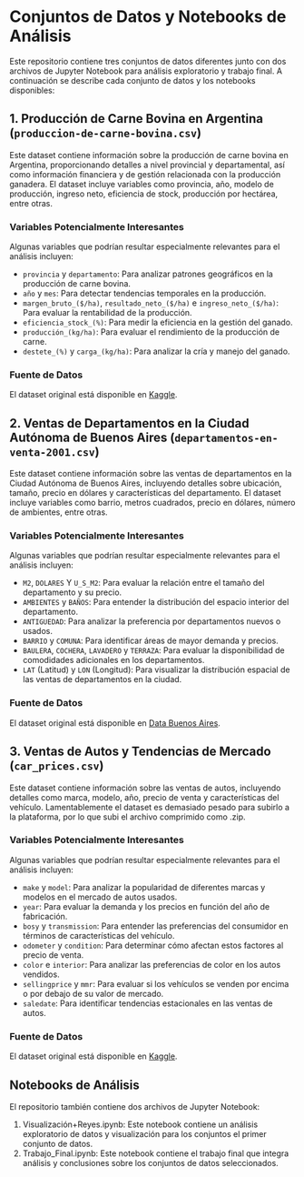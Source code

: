 # Conjuntos de Datos y Notebooks de Análisis
Este repositorio contiene tres conjuntos de datos diferentes junto con dos archivos de Jupyter Notebook para análisis exploratorio y trabajo final. A continuación se describe cada conjunto de datos y los notebooks disponibles:

## 1. Producción de Carne Bovina en Argentina (`produccion-de-carne-bovina.csv`)
Este dataset contiene información sobre la producción de carne bovina en Argentina, proporcionando detalles a nivel provincial y departamental, así como información financiera y de gestión relacionada con la producción ganadera. El dataset incluye variables como provincia, año, modelo de producción, ingreso neto, eficiencia de stock, producción por hectárea, entre otras.

### Variables Potencialmente Interesantes
Algunas variables que podrían resultar especialmente relevantes para el análisis incluyen:

* `provincia` y `departamento`: Para analizar patrones geográficos en la producción de carne bovina.
* `año` y `mes`: Para detectar tendencias temporales en la producción.
* `margen_bruto_($/ha)`, `resultado_neto_($/ha)` e `ingreso_neto_($/ha)`: Para evaluar la rentabilidad de la producción.
* `eficiencia_stock_(%)`: Para medir la eficiencia en la gestión del ganado.
* `producción_(kg/ha)`: Para evaluar el rendimiento de la producción de carne.
* `destete_(%)` y `carga_(kg/ha)`: Para analizar la cría y manejo del ganado.

### Fuente de Datos
El dataset original está disponible en [Kaggle](https://www.kaggle.com/datasets/anggyelarez/produccin-de-carne-bovina-en-argentina?resource=download).

## 2. Ventas de Departamentos en la Ciudad Autónoma de Buenos Aires (`departamentos-en-venta-2001.csv`)
Este dataset contiene información sobre las ventas de departamentos en la Ciudad Autónoma de Buenos Aires, incluyendo detalles sobre ubicación, tamaño, precio en dólares y características del departamento. El dataset incluye variables como barrio, metros cuadrados, precio en dólares, número de ambientes, entre otras.

### Variables Potencialmente Interesantes
Algunas variables que podrían resultar especialmente relevantes para el análisis incluyen:

* `M2`, `DOLARES` Y `U_S_M2`: Para evaluar la relación entre el tamaño del departamento y su precio.
* `AMBIENTES` y `BAÑOS`: Para entender la distribución del espacio interior del departamento.
* `ANTIGUEDAD`: Para analizar la preferencia por departamentos nuevos o usados.
* `BARRIO` y `COMUNA`: Para identificar áreas de mayor demanda y precios.
* `BAULERA`, `COCHERA`, `LAVADERO` y `TERRAZA`: Para evaluar la disponibilidad de comodidades adicionales en los departamentos.
* `LAT` (Latitud) y `LON` (Longitud): Para visualizar la distribución espacial de las ventas de departamentos en la ciudad.

### Fuente de Datos
El dataset original está disponible en [Data Buenos Aires](https://data.buenosaires.gob.ar/dataset/departamentos-venta/resource/juqdkmgo-701-resource).

## 3. Ventas de Autos y Tendencias de Mercado (`car_prices.csv`)
Este dataset contiene información sobre las ventas de autos, incluyendo detalles como marca, modelo, año, precio de venta y características del vehículo. Lamentablemente el dataset es demasiado pesado para subirlo a la plataforma, por lo que subi el archivo comprimido como .zip.

### Variables Potencialmente Interesantes
Algunas variables que podrían resultar especialmente relevantes para el análisis incluyen:

* `make` y `model`: Para analizar la popularidad de diferentes marcas y modelos en el mercado de autos usados.
* `year`: Para evaluar la demanda y los precios en función del año de fabricación.
* `bosy` y `transmission`: Para entender las preferencias del consumidor en términos de características del vehículo.
* `odometer` y `condition`: Para determinar cómo afectan estos factores al precio de venta.
* `color` e `interior`: Para analizar las preferencias de color en los autos vendidos.
* `sellingprice` y `mmr`: Para evaluar si los vehículos se venden por encima o por debajo de su valor de mercado.
* `saledate`: Para identificar tendencias estacionales en las ventas de autos.

### Fuente de Datos
El dataset original está disponible en [Kaggle](https://www.kaggle.com/datasets/syedanwarafridi/vehicle-sales-data).

## Notebooks de Análisis
El repositorio también contiene dos archivos de Jupyter Notebook:

1. Visualización+Reyes.ipynb: Este notebook contiene un análisis exploratorio de datos y visualización para los conjuntos el primer conjunto de datos.
2. Trabajo_Final.ipynb: Este notebook contiene el trabajo final que integra análisis y conclusiones sobre los conjuntos de datos seleccionados.
